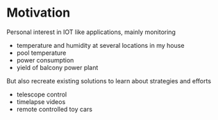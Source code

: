 # Motivation

Personal interest in IOT like applications, mainly monitoring

- temperature and humidity at several locations in my house
- pool temperature
- power consumption
- yield of balcony power plant

But also recreate existing solutions to learn about strategies and efforts

- telescope control
- timelapse videos
- remote controlled toy cars
